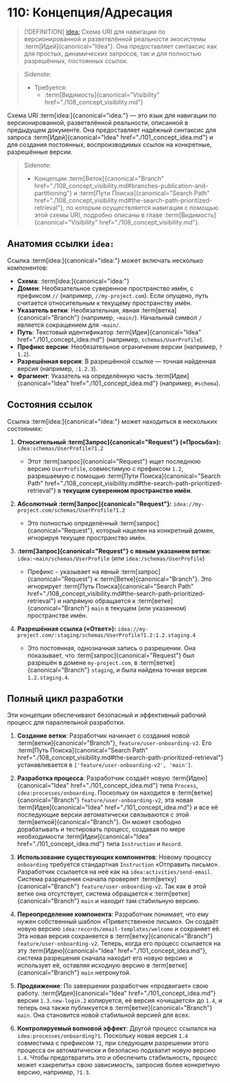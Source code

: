 # 110: Концепция/Адресация

> [!DEFINITION] [idea:](./000_glossary.md)
> Схема URI для навигации по версионированной и разветвлённой реальности экосистемы :term[Идей]{canonical="Idea"}. Она предоставляет синтаксис как для простых, динамических запросов, так и для полностью разрешённых, постоянных ссылок.

> Sidenote:
> - Требуется:
>   - :term[Видимость]{canonical="Visibility" href="./108_concept_visibility.md"}

Схема URI :term[idea:]{canonical="idea:"} — это язык для навигации по версионированной, разветвлённой реальности, описанной в предыдущем документе. Она предоставляет надёжный синтаксис для запроса :term[Идей]{canonical="Idea" href="./101_concept_idea.md"} и для создания постоянных, воспроизводимых ссылок на конкретные, разрешённые версии.

> Sidenote:
> - Концепции :term[Веток]{canonical="Branch" href="./108_concept_visibility.md#branches-publication-and-partitioning"} и :term[Пути Поиска]{canonical="Search Path" href="./108_concept_visibility.md#the-search-path-prioritized-retrieval"}, по которым осуществляется навигация с помощью этой схемы URI, подробно описаны в главе :term[Видимость]{canonical="Visibility" href="./108_concept_visibility.md"}.

## Анатомия ссылки `idea:`

Ссылка :term[idea:]{canonical="idea:"} может включать несколько компонентов:

- **Схема**: :term[idea:]{canonical="idea:"}
- **Домен**: Необязательное суверенное пространство имён, с префиксом `//` (например, `//my-project.com`). Если опущено, путь считается относительным к текущему пространству имён.
- **Указатель ветки**: Необязательная, явная :term[ветка]{canonical="Branch"} (например, `~main/`). Начальный символ `/` является сокращением для `~main/`.
- **Путь**: Текстовый идентификатор :term[Идеи]{canonical="Idea" href="./101_concept_idea.md"} (например, `schemas/UserProfile`).
- **Префикс версии**: Необязательное ограничение версии (например, `?1.2`).
- **Разрешённая версия**: В разрешённой ссылке — точная найденная версия (например, `:1.2.3`).
- **Фрагмент**: Указатель на определённую часть :term[Идеи]{canonical="Idea" href="./101_concept_idea.md"} (например, `#schema`).

## Состояния ссылок

Ссылка :term[idea:]{canonical="idea:"} может находиться в нескольких состояниях:

1.  **Относительный :term[Запрос]{canonical="Request"} («Просьба»):** `idea:schemas/UserProfile?1.2`
    - Этот :term[запрос]{canonical="Request"} ищет последнюю версию `UserProfile`, совместимую с префиксом `1.2`, разрешаемую с помощью :term[Пути Поиска]{canonical="Search Path" href="./108_concept_visibility.md#the-search-path-prioritized-retrieval"} в **текущем суверенном пространстве имён**.

2.  **Абсолютный :term[Запрос]{canonical="Request"}:** `idea://my-project.com/schemas/UserProfile?1.2`
    - Это полностью определённый :term[запрос]{canonical="Request"}, который нацелен на конкретный домен, игнорируя текущее пространство имён.

3.  **:term[Запрос]{canonical="Request"} с явным указанием ветки:** `idea:~main/schemas/UserProfile` (или `idea:/schemas/UserProfile`)
    - Префикс `~` указывает на явный :term[запрос]{canonical="Request"} к :term[Ветке]{canonical="Branch"}. Это игнорирует :term[Путь Поиска]{canonical="Search Path" href="./108_concept_visibility.md#the-search-path-prioritized-retrieval"} и напрямую обращается к :term[ветке]{canonical="Branch"} `main` в текущем (или указанном) пространстве имён.

4.  **Разрешённая ссылка («Ответ»):** `idea://my-project.com/:staging/schemas/UserProfile?1.2:1.2.staging.4`
    - Это постоянная, однозначная запись о разрешении. Она показывает, что :term[запрос]{canonical="Request"} был разрешён в домене `my-project.com`, в :term[ветке]{canonical="Branch"} `staging`, и была найдена точная версия `1.2.staging.4`.

## Полный цикл разработки

Эти концепции обеспечивают безопасный и эффективный рабочий процесс для параллельной разработки.

1.  **Создание ветки**: Разработчик начинает с создания новой :term[ветки]{canonical="Branch"}, `feature/user-onboarding-v2`. Его :term[Путь Поиска]{canonical="Search Path" href="./108_concept_visibility.md#the-search-path-prioritized-retrieval"} устанавливается в `['feature/user-onboarding-v2', 'main']`.

2.  **Разработка процесса**: Разработчик создаёт новую :term[Идею]{canonical="Idea" href="./101_concept_idea.md"} типа `Process`, `idea:processes/onboarding`. Поскольку он находится в :term[ветке]{canonical="Branch"} `feature/user-onboarding-v2`, эта новая :term[Идея]{canonical="Idea" href="./101_concept_idea.md"} и все её последующие версии автоматически связываются с этой :term[веткой]{canonical="Branch"}. Он может свободно дорабатывать и тестировать процесс, создавая по мере необходимости :term[Идеи]{canonical="Idea" href="./101_concept_idea.md"} типа `Instruction` и `Record`.

3.  **Использование существующих компонентов**: Новому процессу `onboarding` требуется стандартная `Instruction` «Отправить письмо». Разработчик ссылается на неё как на `idea:activities/send-email`. Система разрешения сначала проверяет :term[ветку]{canonical="Branch"} `feature/user-onboarding-v2`. Так как в этой ветке она отсутствует, система обращается к :term[ветке]{canonical="Branch"} `main` и находит там стабильную версию.

4.  **Переопределение компонента**: Разработчик понимает, что ему нужен собственный шаблон «Приветственное письмо». Он создаёт новую версию `idea:records/email-templates/welcome` и сохраняет её. Эта новая версия сохраняется в :term[ветку]{canonical="Branch"} `feature/user-onboarding-v2`. Теперь, когда его процесс ссылается на эту :term[Идею]{canonical="Idea" href="./101_concept_idea.md"}, система разрешения сначала находит его новую версию и использует её, оставляя исходную версию в :term[ветке]{canonical="Branch"} `main` нетронутой.

5.  **Продвижение**: По завершении разработчик «продвигает» свою работу. :term[Идея]{canonical="Idea" href="./101_concept_idea.md"} версии `1.3.new-login.2` копируется, её версия «очищается» до `1.4`, и теперь она также публикуется в :term[ветке]{canonical="Branch"} `main`. Она становится новой стабильной версией для всех.

6.  **Контролируемый волновой эффект**: Другой процесс ссылался на `idea:processes/onboarding?1`. Поскольку новая версия `1.4` совместима с префиксом `?1`, при следующем разрешении этого процесса он автоматически и безопасно подхватит новую версию `1.4`. Чтобы предотвратить это и обеспечить стабильность, процесс может «закрепить» свою зависимость, запросив более конкретную версию, например, `?1.3`.